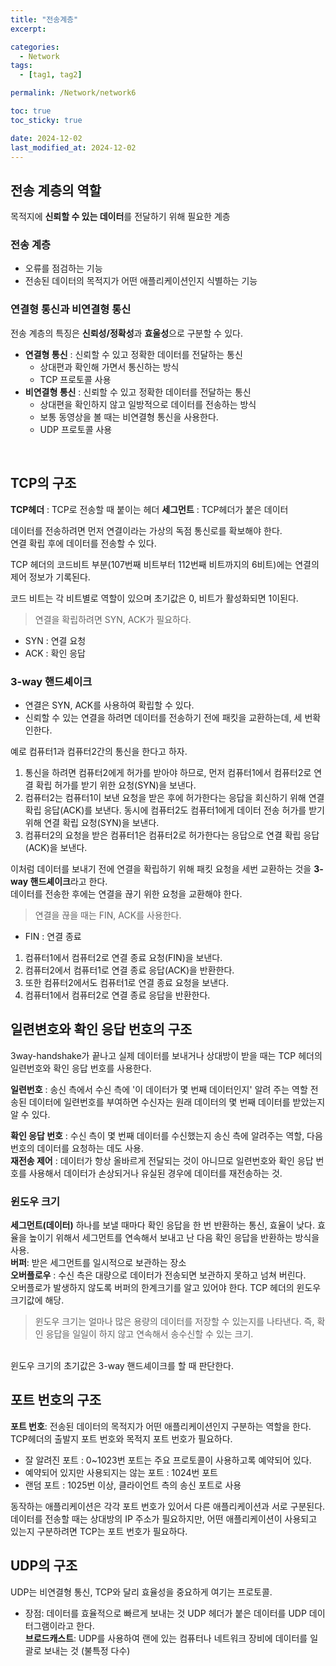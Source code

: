 ```yaml
---
title: "전송계층"
excerpt: 

categories:
  - Network
tags:
  - [tag1, tag2]

permalink: /Network/network6

toc: true
toc_sticky: true

date: 2024-12-02
last_modified_at: 2024-12-02
---
```


## 전송 계층의 역할

목적지에 **신뢰할 수 있는 데이터**를 전달하기 위해 필요한 계층

### 전송 계층
- 오류를 점검하는 기능
- 전송된 데이터의 목적지가 어떤 애플리케이션인지 식별하는 기능

### 연결형 통신과 비연결형 통신
전송 계층의 특징은 **신뢰성/정확성**과 **효울성**으로 구분할 수 있다.
<br/>
- **연결형 통신** : 신뢰할 수 있고 정확한 데이터를 전달하는 통신
  - 상대편과 확인해 가면서 통신하는 방식
  - TCP 프로토콜 사용
- **비연결형 통신** : 신뢰할 수 있고 정확한 데이터를 전달하는 통신
  - 상대편을 확인하지 않고 일방적으로 데이터를 전송하는 방식
  - 보통 동영상을 볼 때는 비연결형 통신을 사용한다.
  - UDP 프로토콜 사용
<br/>

## TCP의 구조
**TCP헤더** : TCP로 전송할 때 붙이는 헤더
**세그먼트** : TCP헤더가 붙은 데이터

데이터를 전송하려면 먼저 연결이라는 가상의 독점 통신로를 확보해야 한다.<br/>
연결 확립 후에 데이터를 전송할 수 있다.<br/>

TCP 헤더의 코드비트 부분(107번째 비트부터 112번째 비트까지의 6비트)에는 연결의 제어 정보가 기록된다.<br/>

코드 비트는 각 비트별로 역할이 있으며 초기값은 0, 비트가 활성화되면 1이된다.
<br/>
> 연결을 확립하려면 SYN, ACK가 필요하다.
- SYN : 연결 요청
- ACK : 확인 응답

### 3-way 핸드셰이크
- 연결은 SYN, ACK를 사용하여 확립할 수 있다.
- 신뢰할 수 있는 연결을 하려면 데이터를 전송하기 전에 패킷을 교환하는데, 세 번확인한다.

예로 컴퓨터1과 컴퓨터2간의 통신을 한다고 하자.
1. 통신을 하려면 컴퓨터2에게 허가를 받아야 하므로, 먼저 컴퓨터1에서 컴퓨터2로 연결 확립 허가를 받기 위한 요청(SYN)을 보낸다.
2. 컴퓨터2는 컴퓨터1이 보낸 요청을 받은 후에 허가한다는 응답을 회신하기 위해 연결 확립 응답(ACK)를 보낸다. 동시에 컴퓨터2도 컴퓨터1에게 데이터 전송 허가를 받기 위해 연결 확립 요청(SYN)을 보낸다.
3. 컴퓨터2의 요청을 받은 컴퓨터1은 컴퓨터2로 허가한다는 응답으로 연결 확립 응답(ACK)을 보낸다.

이처럼 데이터를 보내기 전에 연결을 확립하기 위해 패킷 요청을 세번 교환하는 것을 **3-way 핸드셰이크**라고 한다.
<br/>
데이터를 전송한 후에는 연결을 끊기 위한 요청을 교환해야 한다.
> 연결을 끊을 때는 FIN, ACK를 사용한다.
- FIN : 연결 종료

1. 컴퓨터1에서 컴퓨터2로 연결 종료 요청(FIN)을 보낸다.
2. 컴퓨터2에서 컴퓨터1로 연결 종료 응답(ACK)을 반환한다.
3. 또한 컴퓨터2에서도 컴퓨터1로 연결 종료 요청을 보낸다.
4. 컴퓨터1에서 컴퓨터2로 연결 종료 응답을 반환한다.

## 일련변호와 확인 응답 번호의 구조
3way-handshake가 끝나고 실제 데이터를 보내거나 상대방이 받을 때는 TCP 헤더의 일련번호와 확인 응답 번호를 사용한다.

**일련번호** : 송신 측에서 수신 측에 '이 데이터가 몇 번째 데이터인지' 알려 주는 역할
전송된 데이터에 일련번호를 부여하면 수신자는 원래 데이터의 몇 번째 데이터를 받았는지 알 수 있다.

**확인 응답 번호** : 수신 측이 몇 번째 데이터를 수신했는지 송신 측에 알려주는 역할, 다음 번호의 데이터를 요청하는 데도 사용.<br/>
**재전송 제어** : 데이터가 항상 올바르게 전달되는 것이 아니므로 일련번호와 확인 응답 번호를 사용해서 데이터가 손상되거나 유실된 경우에 데이터를 재전송하는 것.

### 윈도우 크기
**세그먼트(데이터)** 하나를 보낼 때마다 확인 응답을 한 번 반환하는 통신, 효율이 낮다.
효율을 높이기 위해서 세그먼트를 연속해서 보내고 난 다음 확인 응답을 반환하는 방식을 사용. <br/>
**버퍼**: 받은 세그먼트를 일시적으로 보관하는 장소 <br/>
**오버플로우** : 수신 측은 대량으로 데이터가 전송되면 보관하지 못하고 넘쳐 버린다. <br/>
오버플로가 발생하지 않도록 버퍼의 한계크기를 알고 있어야 한다.
TCP 헤더의 윈도우 크기값에 해당.
<br/>
> 윈도우 크기는 얼마나 많은 용량의 데이터를 저장할 수 있는지를 나타낸다.
즉, 확인 응답을 일일이 하지 않고 연속해서 송수신할 수 있는 크기.
<br/>
윈도우 크기의 초기값은 3-way 핸드셰이크를 할 때 판단한다. 

## 포트 번호의 구조
**포트 번호**: 전송된 데이터의 목적지가 어떤 애플리케이션인지 구분하는 역할을 한다.
TCP헤더의 출발지 포트 번호와 목적지 포트 번호가 필요하다.
<br/>
- 잘 알려진 포트 : 0~1023번 포트는 주요 프로토콜이 사용하고록 예약되어 있다.
- 예약되어 있지만 사용되지는 않는 포트 : 1024번 포트
- 랜덤 포트 : 1025번 이상, 클라이언트 측의 송신 포트로 사용

동작하는 애플리케이션은 각각 포트 번호가 있어서 다른 애플리케이션과 서로 구분된다.<br/>
데이터를 전송할 때는 상대방의 IP 주소가 필요하지만, 어떤 애플리케이션이 사용되고 있는지 구분하려면 TCP는 포트 번호가 필요하다.

## UDP의 구조
UDP는 비연결형 통신, TCP와 달리 효율성을 중요하게 여기는 프로토콜.
- 장점: 데이터를 효율적으로 빠르게 보내는 것
UDP 헤더가 붙은 데이터를 UDP 데이터그램이라고 한다.<br/>
**브로드캐스트**: UDP를 사용하여 랜에 있는 컴퓨터나 네트워크 장비에 데이터를 일괄로 보내는 것 (불특정 다수)






